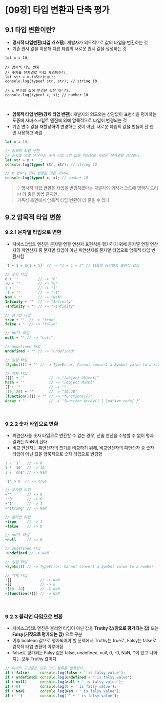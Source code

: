 # [09장] 타입 변환과 단축 평가

## 9.1 타입 변환이란?
- **명시적 타입변환(타입 캐스팅)**: 개발자가 의도적으로 값의 타입을 변환하는 것
- 기존 원시 값을 이용해 다른 타입의 새로운 원시 값을 생성하는 것
```
let x = 10;

// 명시적 타입 변환
// 숫자를 문자열로 타입 캐스팅한다.
let str = x.toString();
console.log(typeof str, str); // string 10

// x 변수의 값이 변경된 것은 아니다.
console.log(typeof x, x); // number 10
```

<br>

- **암묵적 타입 변환(강제 타입 변환)**: 개발자의 의도와는 상관없이 표현식을 평가하는 도중에 자바스크립트 엔진에 의해 암묵적으로 타입이 변경되는 것
- 기존 변수 값을 재할당하여 변경하는 것이 아닌, 새로운 타입의 값을 만들어 단 한 번 사용하고 버림
```jsx
let x = 10;

// 암묵적 타입 변환
// 문자열 연결 연산자는 숫자 타입 x의 값을 바탕으로 새로운 문자열을 생성한다.
let str = x + '';
console.log(typeof str, str); // string 10    

// x 변수의 값이 변경된 것은 아니다.
console.log(typeof x, x); // number 10
```

> 💡 명시적 타입 변환은 타입을 변경하겠다는 개발자의 의지가 코드에 명백히 드러나 더 좋은 방법 같지만, <br>
가독성 측면에서 암묵적 타입 변환이 더 좋을 수 있다.


## 9.2 암묵적 타입 변환
### 9.2.1 문자열 타입으로 변환
- 자바스크립트 엔진은 문자열 연결 연산자 표현식을 평가하기 위해 문자열 연결 연산자의 피연산자 중 문자열 타입이 아닌 피연산자를 문자열 타입으로 암묵적 타입 변환시킴
```jsx
`1 + 1 = ${1 + 1}` // -> "1 + 1 = 2" // 템플릿 리터럴의 표현식 삽입

// 숫자 타입
0 + ''         // -> "0"
-0 + ''        // -> "0"
1 + ''         // -> "1"
-1 + ''        // -> "-1"
NaN + ''       // -> "NaN"
Infinity + ''  // -> "Infinity"
-Infinity + '' // -> "-Infinity"

// 불리언 타입
true + ''  // -> "true"
false + '' // -> "false"

// null 타입
null + '' // -> "null"

// undefined 타입
undefined + '' // -> "undefined"

// 심벌 타입
(Symbol()) + '' // -> TypeError: Cannot convert a Symbol value to a string

// 객체 타입
({}) + ''           // -> "[object Object]"
Math + ''           // -> "[object Math]"
[] + ''             // -> ""
[10, 20] + ''       // -> "10,20"
(function(){}) + '' // -> "function(){}"
Array + ''          // -> "function Array() { [native code] }"
```

<br>

### 9.2.2 숫자 타입으로 변환
- 피연산자를 숫자 타입으로 변환할 수 없는 경우, 산술 연산을 수행할 수 없어 평과 결과는 NaN이 된다
- 비교 연산자는 피연산자의 크기를 비교하기 위해, 비교연산자의 피연산자 중 숫자 타입이 아닌 값을 암묵적으로 숫자 타입으로 변경함
```jsx
1 - '1'   // -> 0
1 * '10'  // -> 10
1 / 'one' // -> NaN

'1' > 0  // -> true
```


```jsx
// 문자열 타입
+''       // -> 0
+'0'      // -> 0
+'1'      // -> 1
+'string' // -> NaN

// 불리언 타입
+true     // -> 1
+false    // -> 0

// null 타입
+null     // -> 0

// undefined 타입
+undefined // -> NaN

// 심벌 타입
+Symbol() // -> TypeError: Cannot convert a Symbol value to a number

// 객체 타입
+{}             // -> NaN
+[]             // -> 0
+[10, 20]       // -> NaN
+(function(){}) // -> NaN
```

<br> 


### 9.2.3 불리언 타입으로 변환
- 자바스크립트 엔진은 불리언 타입이 아닌 값을 **Truthy 값(참으로 평가되는 값)** 또는 **Falsy(거짓으로 평가되는 값)** 으로 구분
- 이후 boolean 값으로 평가되어야 할 문맥에서 Truthy는 true로, Falsy는 false로 암묵적 타입 변환이 이루어짐
- false로 평가되는 Falsy 값은 false, undefined, null, 0, -0, NaN, ''이 있고 나머지는 모두 Truthy 값이다.
```jsx
// 아래의 조건문은 모두 코드 블록을 실행한다.
if (!false)     console.log(false + ' is falsy value');
if (!undefined) console.log(undefined + ' is falsy value');
if (!null)      console.log(null + ' is falsy value');
if (!0)         console.log(0 + ' is falsy value');
if (!NaN)       console.log(NaN + ' is falsy value');
if (!'')        console.log('' + ' is falsy value');
```
